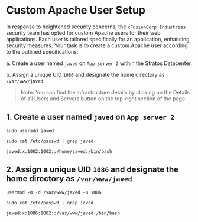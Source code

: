# Custom Apache User Setup

In response to heightened security concerns, the `xFusionCorp Industries` security team has opted for custom Apache users for their web applications. Each user is tailored specifically for an application, enhancing security measures. Your task is to create a custom Apache user according to the outlined specifications:

a. Create a user named `javed` on `App server 2` within the Stratos Datacenter.

b. Assign a unique UID `1086` and designate the home directory as `/var/www/javed`.
> Note: You can find the infrastructure details by clicking on the Details of all Users and Servers button on the top-right section of the page.

## 1. Create a user named `javed` on `App server 2`
`sudo useradd javed`

`sudo cat /etc/passwd | grep javed`
```console
javed:x:1002:1002::/home/javed:/bin/bash
```

## 2. Assign a unique UID `1086` and designate the home directory as `/var/www/javed`
`usermod -m -d /var/www/javed -u 1086`

`sudo cat /etc/passwd | grep javed`
```console
javed:x:1086:1002::/var/www/javed:/bin/bash
```

